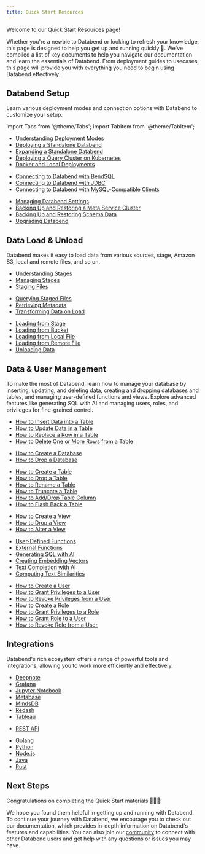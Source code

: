 ```yaml
---
title: Quick Start Resources
---
```

Welcome to our Quick Start Resources page! 

Whether you're a newbie to Databend or looking to refresh your knowledge, this page is designed to help you get up and running quickly 🚀. We've compiled a list of key documents to help you navigate our documentation and learn the essentials of Databend. From deployment guides to usecases, this page will provide you with everything you need to begin using Databend effectively.

## Databend Setup

Learn various deployment modes and connection options with Databend to customize your setup.

import Tabs from '@theme/Tabs';
import TabItem from '@theme/TabItem';

<Tabs>
<TabItem value="Deploy" label="Deploy" default>

* [Understanding Deployment Modes](/doc/deploy/understanding-deployment-modes)
* [Deploying a Standalone Databend](/doc/deploy/deploying-databend)
* [Expanding a Standalone Databend](/doc/deploy/expanding-to-a-databend-cluster)
* [Deploying a Query Cluster on Kubernetes](/doc/deploy/cluster/deploying-databend-on-kubernetes)
* [Docker and Local Deployments](/doc/deploy/deploying-local)

</TabItem>

<TabItem value="Connect" label="Connect">

* [Connecting to Databend with BendSQL](/doc/sql-clients/bendsql)
* [Connecting to Databend with JDBC](/doc/sql-clients/jdbc)
* [Connecting to Databend with MySQL-Compatible Clients](/doc/sql-clients/mysql)

</TabItem>

<TabItem value="Manage" label="Manage">

* [Managing Databend Settings](/sql/sql-reference/manage-settings)
* [Backing Up and Restoring a Meta Service Cluster](/doc/deploy/cluster/metasrv-backup-restore)
* [Backing Up and Restoring Schema Data](/doc/deploy/upgrade/backup-and-restore-schema)
* [Upgrading Databend](/doc/deploy/upgrade/upgrade)

</TabItem>
</Tabs>

## Data Load & Unload

Databend makes it easy to load data from various sources, stage, Amazon S3, local and remote files, and so on.

<Tabs>
<TabItem value="Stage" label="Stage" default>

* [Understanding Stages](/doc/load-data/stage/whystage)
* [Managing Stages](/doc/load-data/stage/manage-stages)
* [Staging Files](/doc/load-data/stage/manage-stages)

</TabItem>

<TabItem value="Query&Transform" label="Query & Transform" default>

* [Querying Staged Files](/doc/load-data/transform/querying-stage)
* [Retrieving Metadata](/doc/load-data/transform/querying-metadata)
* [Transforming Data on Load](/doc/load-data/transform/data-load-transform)

</TabItem>

<TabItem value="Load&Unload" label="Load & Unload">

* [Loading from Stage](/doc/load-data/load/stage)
* [Loading from Bucket](/doc/load-data/load/s3)
* [Loading from Local File](/doc/load-data/load/local)
* [Loading from Remote File](/doc/load-data/load/http)
* [Unloading Data](/doc/load-data/unload)

</TabItem>

</Tabs>


## Data & User Management

To make the most of Databend, learn how to manage your database by inserting, updating, and deleting data, creating and dropping databases and tables, and managing user-defined functions and views. Explore advanced features like generating SQL with AI and managing users, roles, and privileges for fine-grained control.

<Tabs>
<TabItem value="Data" label="Data" default>

* [How to Insert Data into a Table](/sql/sql-commands/dml/dml-insert)
* [How to Update Data in a Table](/sql/sql-commands/dml/dml-update)
* [How to Replace a Row in a Table](/sql/sql-commands/dml/dml-replace)
* [How to Delete One or More Rows from a Table](/sql/sql-commands/dml/dml-delete-from)

</TabItem>

<TabItem value="Database" label="Database" >

* [How to Create a Database](/sql/sql-commands/ddl/database/ddl-create-database)
* [How to Drop a Database](/sql/sql-commands/ddl/database/ddl-drop-database)

</TabItem>

<TabItem value="Table" label="Table" >

* [How to Create a Table](/sql/sql-commands/ddl/table/ddl-create-table)
* [How to Drop a Table](/sql/sql-commands/ddl/table/ddl-drop-table)
* [How to Rename a Table](/sql/sql-commands/ddl/table/ddl-rename-table)
* [How to Truncate a Table](/sql/sql-commands/ddl/table/ddl-truncate-table)
* [How to Add/Drop Table Column](/sql/sql-commands/ddl/table/alter-table-column)
* [How to Flash Back a Table](/sql/sql-commands/ddl/table/flashback-table)

</TabItem>

<TabItem value="View" label="View" >

* [How to Create a View](/sql/sql-commands/ddl/view/ddl-create-view)
* [How to Drop a View](/sql/sql-commands/ddl/view/ddl-drop-view)
* [How to Alter a View](/sql/sql-commands/ddl/view/ddl-alter-view)

</TabItem>

<TabItem value="Function" label="Function" >

* [User-Defined Functions](/sql/sql-commands/ddl/udf/)
* [External Functions](/sql/sql-commands/ddl/external-function/)
* [Generating SQL with AI](/sql/sql-functions/ai-functions/ai-to-sql)
* [Creating Embedding Vectors](/sql/sql-functions/ai-functions/ai-embedding-vector)
* [Text Completion with AI](/sql/sql-functions/ai-functions/ai-text-completion)
* [Computing Text Similarities](/sql/sql-functions/ai-functions/ai-cosine-distance)

</TabItem>

<TabItem value="User" label="User" >

* [How to Create a User](/sql/sql-commands/ddl/user/user-create-user)
* [How to Grant Privileges to a User](/sql/sql-commands/ddl/user/grant-privileges)
* [How to Revoke Privileges from a User](/sql/sql-commands/ddl/user/revoke-privileges)
* [How to Create a Role](/sql/sql-commands/ddl/user/user-create-role)
* [How to Grant Privileges to a Role](/sql/sql-commands/ddl/user/grant-privileges)
* [How to Grant Role to a User](/sql/sql-commands/ddl/user/grant-role)
* [How to Revoke Role from a User](/sql/sql-commands/ddl/user/revoke-role)

</TabItem>
</Tabs>

## Integrations

Databend's rich ecosystem offers a range of powerful tools and integrations, allowing you to work more efficiently and effectively.

<Tabs>
<TabItem value="Visualizations" label="Visualizations" default>

* [Deepnote](../12-visualize/deepnote.md)
* [Grafana](../12-visualize/grafana.md)
* [Jupyter Notebook](../12-visualize/jupyter.md)
* [Metabase](../12-visualize/metabase.md)
* [MindsDB](../12-visualize/mindsdb.md)
* [Redash](../12-visualize/redash.md)
* [Tableau](../12-visualize/tableau.md)

</TabItem>

<TabItem value="APIs" label="APIs" default>

* [REST API](../03-develop/00-apis/index.md)

</TabItem>

<TabItem value="Languages" label="Languages">

* [Golang](../03-develop/00-golang.md)
* [Python](../03-develop/01-python.md)
* [Node.js](../03-develop/02-nodejs.md)
* [Java](../03-develop/03-jdbc.md)
* [Rust](../03-develop/04-rust.md)

</TabItem>
</Tabs>

## Next Steps

Congratulations on completing the Quick Start materials 👏👏👏! 

We hope you found them helpful in getting up and running with Databend. To continue your journey with Databend, we encourage you to check out our documentation, which provides in-depth information on Databend's features and capabilities. You can also join our [community](../00-overview/index.md#community) to connect with other Databend users and get help with any questions or issues you may have.
